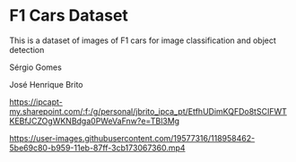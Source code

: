 # F1 Cars Dataset

This is a dataset of images of F1 cars for image classification and object detection


Sérgio Gomes

José Henrique Brito


https://ipcapt-my.sharepoint.com/:f:/g/personal/jbrito_ipca_pt/EtfhUDimKQFDo8tSCIFWTKEBfJCZOgWKNBdga0PWeVaFnw?e=TBl3Mg



https://user-images.githubusercontent.com/19577316/118958462-5be69c80-b959-11eb-87ff-3cb173067360.mp4

